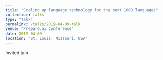 ```yaml
---
title: "Scaling up language technology for the next 1000 languages"
collection: talks
type: "Talk"
permalink: /talks/2019-04-09-talk
venue: "Prepare.ai Conference"
date: 2019-04-09
location: "St. Louis, Missouri, USA"
---
```


Invited talk.
